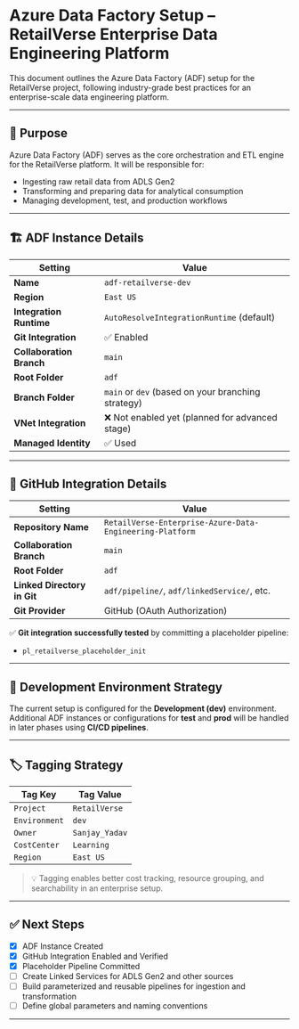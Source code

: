 # Azure Data Factory Setup – RetailVerse Enterprise Data Engineering Platform

This document outlines the Azure Data Factory (ADF) setup for the RetailVerse project, following industry-grade best practices for an enterprise-scale data engineering platform.

---

## 📌 Purpose

Azure Data Factory (ADF) serves as the core orchestration and ETL engine for the RetailVerse platform. It will be responsible for:

- Ingesting raw retail data from ADLS Gen2
- Transforming and preparing data for analytical consumption
- Managing development, test, and production workflows

---

## 🏗️ ADF Instance Details

| Setting               | Value                                             |
|------------------------|---------------------------------------------------|
| **Name**              | `adf-retailverse-dev`                             |
| **Region**            | `East US`                                         |
| **Integration Runtime** | `AutoResolveIntegrationRuntime` (default)        |
| **Git Integration**   | ✅ Enabled                                         |
| **Collaboration Branch** | `main`                                          |
| **Root Folder**       | `adf`                                             |
| **Branch Folder**     | `main` or `dev` (based on your branching strategy) |
| **VNet Integration**  | ❌ Not enabled yet (planned for advanced stage)    |
| **Managed Identity**  | ✅ Used                                            |

---

## 🔐 GitHub Integration Details

| Setting                  | Value                                              |
|---------------------------|----------------------------------------------------|
| **Repository Name**       | `RetailVerse-Enterprise-Azure-Data-Engineering-Platform` |
| **Collaboration Branch**  | `main`                                             |
| **Root Folder**           | `adf`                                              |
| **Linked Directory in Git** | `adf/pipeline/`, `adf/linkedService/`, etc.        |
| **Git Provider**          | GitHub (OAuth Authorization)                       |

✅ **Git integration successfully tested** by committing a placeholder pipeline:
- `pl_retailverse_placeholder_init`

---

## 🧪 Development Environment Strategy

The current setup is configured for the **Development (dev)** environment. Additional ADF instances or configurations for **test** and **prod** will be handled in later phases using **CI/CD pipelines**.

---

## 🏷️ Tagging Strategy

| Tag Key       | Tag Value               |
|----------------|--------------------------|
| `Project`      | `RetailVerse`            |
| `Environment`  | `dev`                    |
| `Owner`        | `Sanjay_Yadav`    |
| `CostCenter`   | `Learning`        |
| `Region`       | `East US`                |

> 💡 Tagging enables better cost tracking, resource grouping, and searchability in an enterprise setup.

---

## ✅ Next Steps

- [x] ADF Instance Created
- [x] GitHub Integration Enabled and Verified
- [x] Placeholder Pipeline Committed
- [ ] Create Linked Services for ADLS Gen2 and other sources
- [ ] Build parameterized and reusable pipelines for ingestion and transformation
- [ ] Define global parameters and naming conventions

---

